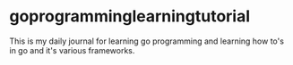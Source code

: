 # goprogramminglearningtutorial
This is my daily journal for learning go programming and learning how to's in go and it's various frameworks.
